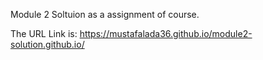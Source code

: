Module 2 Soltuion as a assignment of course.

The URL Link is:
https://mustafalada36.github.io/module2-solution.github.io/